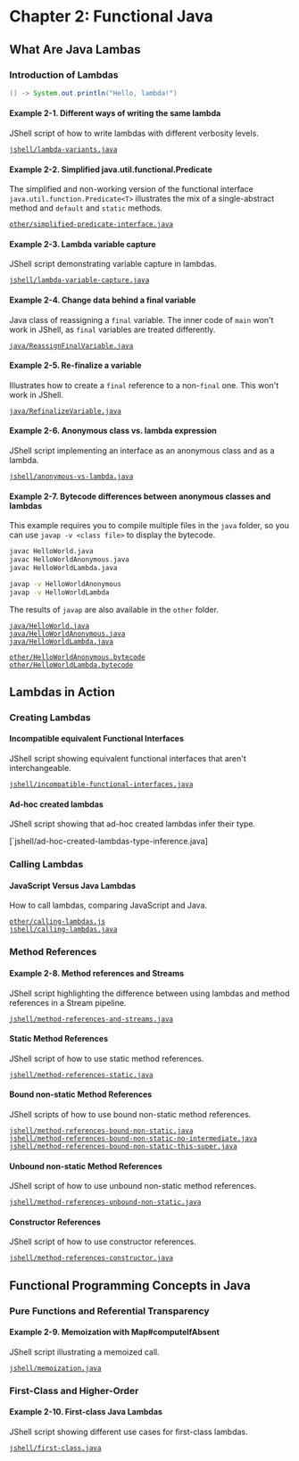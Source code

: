 # Chapter 2: Functional Java

## What Are Java Lambas

### Introduction of Lambdas

```java
() -> System.out.println("Hello, lambda!")
```

#### Example 2-1. Different ways of writing the same lambda

JShell script of how to write lambdas with different verbosity levels.

[`jshell/lambda-variants.java`](jshell/lambda-variants.java)

#### Example 2-2. Simplified java.util.functional.Predicate<T>

The simplified and non-working version of the functional interface `java.util.function.Predicate<T>` illustrates the mix of a single-abstract method and `default` and `static` methods.

[`other/simplified-predicate-interface.java`](other/simplified-predicate-interface.java)

#### Example 2-3. Lambda variable capture

JShell script demonstrating variable capture in lambdas.

[`jshell/lambda-variable-capture.java`](jshell/lambda-variable-capture.java)

#### Example 2-4. Change data behind a final variable

Java class of reassigning a `final` variable.
The inner code of `main` won't work in JShell, as `final` variables are treated differently.

[`java/ReassignFinalVariable.java`](java/ReassignFinalVariable.java)

#### Example 2-5. Re-finalize a variable

Illustrates how to create a `final` reference to a non-`final` one.
This won't work in JShell.

[`java/RefinalizeVariable.java`](java/RefinalizeVariable.java)

#### Example 2-6. Anonymous class vs. lambda expression

JShell script implementing an interface as an anonymous class and as a lambda.

[`jshell/anonymous-vs-lambda.java`](jshell/anonymous-vs-lambda.java)

#### Example 2-7. Bytecode differences between anonymous classes and lambdas

This example requires you to compile multiple files in the `java` folder, so you can use `javap -v <class file>` to display the bytecode.

```bash
javac HelloWorld.java
javac HelloWorldAnonymous.java
javac HelloWorldLambda.java

javap -v HelloWorldAnonymous
javap -v HelloWorldLambda
```

The results of `javap` are also available in the `other` folder.

[`java/HelloWorld.java`](java/HelloWorld.java)  
[`java/HelloWorldAnonymous.java`](java/HelloWorld.java)  
[`java/HelloWorldLambda.java`](java/HelloWorld.java)  

[`other/HelloWorldAnonymous.bytecode`](java/HelloWorld.java)  
[`other/HelloWorldLambda.bytecode`](other/HelloWorldAnonymous.bytecode)


## Lambdas in Action

### Creating Lambdas

#### Incompatible equivalent Functional Interfaces

JShell script showing equivalent functional interfaces that aren't interchangeable.

[`jshell/incompatible-functional-interfaces.java`](jshell/incompatible-functional-interfaces.java)

#### Ad-hoc created lambdas

JShell script showing that ad-hoc created lambdas infer their type.

[`jshell/ad-hoc-created-lambdas-type-inference.java]


### Calling Lambdas

#### JavaScript Versus Java Lambdas

How to call lambdas, comparing JavaScript and Java.

[`other/calling-lambdas.js`](other/calling-lambdas.js)  
[`jshell/calling-lambdas.java`](other/calling-lambdas.java)


### Method References

#### Example 2-8. Method references and Streams

JShell script highlighting the difference between using lambdas and method references in a Stream pipeline.

[`jshell/method-references-and-streams.java`](jshell/method-references-and-streams.java)

#### Static Method References

JShell script of how to use static method references.

[`jshell/method-references-static.java`](jshell/method-references-static.java)

#### Bound non-static Method References

JShell scripts of how to use bound non-static method references.

[`jshell/method-references-bound-non-static.java`](jshell/method-references-bound-non-static.java)  
[`jshell/method-references-bound-non-static-no-intermediate.java`](jshell/method-references-bound-non-static-no-intermediate.java)  
[`jshell/method-references-bound-non-static-this-super.java`](jshell/method-references-bound-non-static-this-super.java)

#### Unbound non-static Method References

JShell script of how to use unbound non-static method references.

[`jshell/method-references-unbound-non-static.java`](jshell/method-references-unbound-non-static.java)

#### Constructor References

JShell script of how to use constructor references.

[`jshell/method-references-constructor.java`](jshell/method-references-unbound-non-static.java)


## Functional Programming Concepts in Java

### Pure Functions and Referential Transparency

#### Example 2-9. Memoization with Map#computeIfAbsent

JShell script illustrating a memoized call.

[`jshell/memoization.java`](jshell/memoization.java)


### First-Class and Higher-Order

#### Example 2-10. First-class Java Lambdas

JShell script showing different use cases for first-class lambdas.

[`jshell/first-class.java`](jshell/first-class.java)
